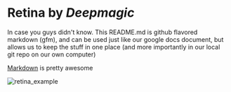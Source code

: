 # Retina by *Deepmagic*
In case you guys didn't know.  This README.md is github flavored markdown (gfm), and can be used just like our google docs document, but allows us to keep the stuff in one place (and more importantly in our local git repo on our own computer)

[Markdown](https://guides.github.com/features/mastering-markdown/) is pretty awesome 

![retina_example](https://kaggle2.blob.core.windows.net/competitions/kaggle/4104/media/retina.jpg)


